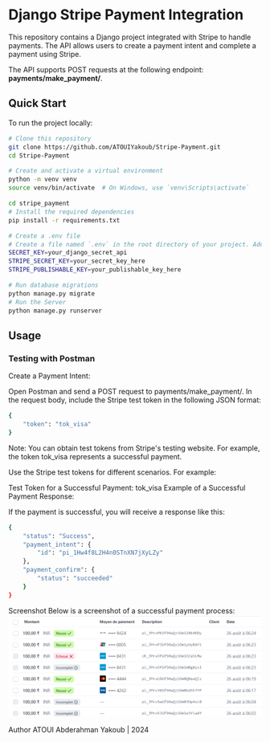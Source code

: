 # Django Stripe Payment Integration

This repository contains a Django project integrated with Stripe to handle payments. The API allows users to create a payment intent and complete a payment using Stripe.

The API supports POST requests at the following endpoint: **payments/make_payment/**.

## Quick Start

To run the project locally:

```sh
# Clone this repository
git clone https://github.com/ATOUIYakoub/Stripe-Payment.git
cd Stripe-Payment
```
```sh
# Create and activate a virtual environment
python -m venv venv
source venv/bin/activate  # On Windows, use `venv\Scripts\activate`
```
```sh
cd stripe_payment
# Install the required dependencies
pip install -r requirements.txt
```
```sh
# Create a .env file
# Create a file named `.env` in the root directory of your project. Add the following lines to it:
SECRET_KEY=your_django_secret_api
STRIPE_SECRET_KEY=your_secret_key_here
STRIPE_PUBLISHABLE_KEY=your_publishable_key_here
```
```sh
# Run database migrations
python manage.py migrate
# Run the Server
python manage.py runserver
```


## Usage

### Testing with Postman

Create a Payment Intent:

Open Postman and send a POST request to payments/make_payment/. In the request body, include the Stripe test token in the following JSON format:


```sh
{
    "token": "tok_visa"
}

```
Note: You can obtain test tokens from Stripe's testing website. For example, the token tok_visa represents a successful payment.

Use the Stripe test tokens for different scenarios. For example:

Test Token for a Successful Payment: tok_visa
Example of a Successful Payment Response:

If the payment is successful, you will receive a response like this:


```sh
{
    "status": "Success",
    "payment_intent": {
        "id": "pi_1Hw4f8L2H4n0STnXN7jXyLZy"
    },
    "payment_confirm": {
        "status": "succeeded"
    }
}

```
Screenshot
Below is a screenshot of a successful payment process:
![Test Payments](Screenshots/test.png)


Author
ATOUI Abderahman Yakoub | 2024